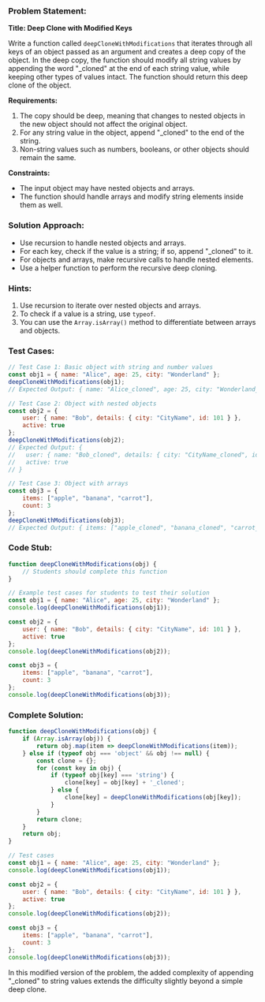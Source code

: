 ### Problem Statement:

**Title: Deep Clone with Modified Keys**

Write a function called `deepCloneWithModifications` that iterates through all keys of an object passed as an argument and creates a deep copy of the object. In the deep copy, the function should modify all string values by appending the word "_cloned" at the end of each string value, while keeping other types of values intact. The function should return this deep clone of the object.

**Requirements:**
1. The copy should be deep, meaning that changes to nested objects in the new object should not affect the original object.
2. For any string value in the object, append "_cloned" to the end of the string.
3. Non-string values such as numbers, booleans, or other objects should remain the same.

**Constraints:**
- The input object may have nested objects and arrays.
- The function should handle arrays and modify string elements inside them as well.

### Solution Approach:
- Use recursion to handle nested objects and arrays.
- For each key, check if the value is a string; if so, append "_cloned" to it.
- For objects and arrays, make recursive calls to handle nested elements.
- Use a helper function to perform the recursive deep cloning.

### Hints:
1. Use recursion to iterate over nested objects and arrays.
2. To check if a value is a string, use `typeof`.
3. You can use the `Array.isArray()` method to differentiate between arrays and objects.

### Test Cases:
```js
// Test Case 1: Basic object with string and number values
const obj1 = { name: "Alice", age: 25, city: "Wonderland" };
deepCloneWithModifications(obj1); 
// Expected Output: { name: "Alice_cloned", age: 25, city: "Wonderland_cloned" }

// Test Case 2: Object with nested objects
const obj2 = { 
    user: { name: "Bob", details: { city: "CityName", id: 101 } },
    active: true 
};
deepCloneWithModifications(obj2);
// Expected Output: { 
//   user: { name: "Bob_cloned", details: { city: "CityName_cloned", id: 101 } }, 
//   active: true 
// }

// Test Case 3: Object with arrays
const obj3 = { 
    items: ["apple", "banana", "carrot"], 
    count: 3 
};
deepCloneWithModifications(obj3);
// Expected Output: { items: ["apple_cloned", "banana_cloned", "carrot_cloned"], count: 3 }
```

### Code Stub:
```js
function deepCloneWithModifications(obj) {
    // Students should complete this function
}

// Example test cases for students to test their solution
const obj1 = { name: "Alice", age: 25, city: "Wonderland" };
console.log(deepCloneWithModifications(obj1));

const obj2 = { 
    user: { name: "Bob", details: { city: "CityName", id: 101 } },
    active: true 
};
console.log(deepCloneWithModifications(obj2));

const obj3 = { 
    items: ["apple", "banana", "carrot"], 
    count: 3 
};
console.log(deepCloneWithModifications(obj3));
```

### Complete Solution:
```js
function deepCloneWithModifications(obj) {
    if (Array.isArray(obj)) {
        return obj.map(item => deepCloneWithModifications(item));
    } else if (typeof obj === 'object' && obj !== null) {
        const clone = {};
        for (const key in obj) {
            if (typeof obj[key] === 'string') {
                clone[key] = obj[key] + '_cloned';
            } else {
                clone[key] = deepCloneWithModifications(obj[key]);
            }
        }
        return clone;
    }
    return obj;
}

// Test cases
const obj1 = { name: "Alice", age: 25, city: "Wonderland" };
console.log(deepCloneWithModifications(obj1));

const obj2 = { 
    user: { name: "Bob", details: { city: "CityName", id: 101 } },
    active: true 
};
console.log(deepCloneWithModifications(obj2));

const obj3 = { 
    items: ["apple", "banana", "carrot"], 
    count: 3 
};
console.log(deepCloneWithModifications(obj3));
```

In this modified version of the problem, the added complexity of appending "_cloned" to string values extends the difficulty slightly beyond a simple deep clone.